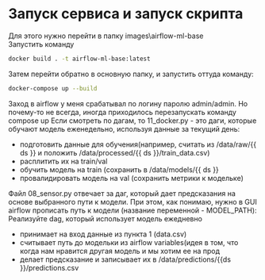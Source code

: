 # Запуск сервиса и запуск скрипта
Для этого нужно перейти в папку images\airflow-ml-base\
Запустить команду
```bash
docker build . -t airflow-ml-base:latest
```
Затем перейти обратно в основную папку, и запустить оттуда команду: 
```bash
docker-compose up --build
```
Заход в airflow у меня срабатывал по логину паролю admin/admin. Но почему-то не всегда, иногда приходилось перезапускать команду compose up
Если смотреть по дагам, то 11_docker.py -  это даги, которые обучают модель еженедельно, используя данные за текущий день: 
- подготовить данные для обучения(например, считать из /data/raw/{{ ds }} и положить /data/processed/{{ ds }}/train_data.csv)
- расплитить их на train/val
- обучить модель на train (сохранить в /data/models/{{ ds }} 
- провалидировать модель на val (сохранить метрики к модельке)

Файл 08_sensor.py отвечает за даг, который дает предсказания на основе выбранного пути к модели. При этом, как понимаю, нужно в GUI airflow прописать путь к модели (название переменной - MODEL_PATH):
Реализуйте dag, который использует модель ежедневно
- принимает на вход данные из пункта 1 (data.csv)
- считывает путь до модельки из airflow variables(идея в том, что когда нам нравится другая модель и мы хотим ее на прод 
- делает предсказание и записывает их в /data/predictions/{{ds }}/predictions.csv